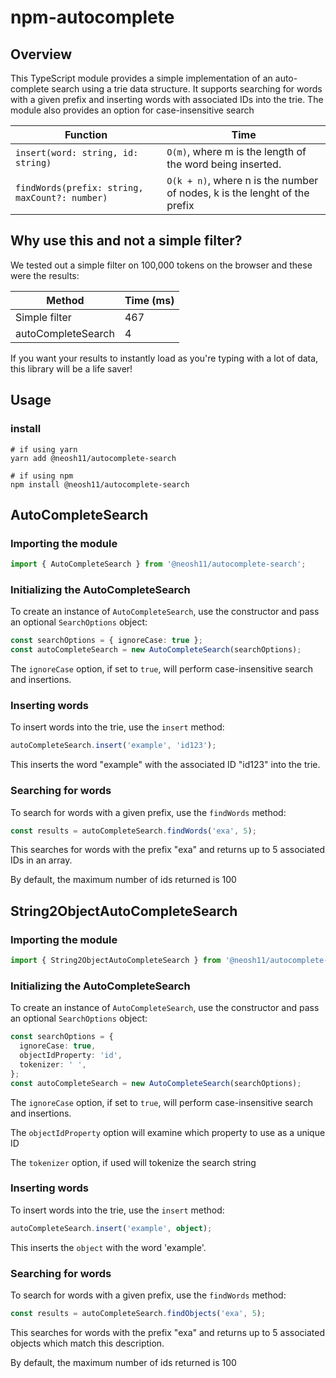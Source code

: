 # npm-autocomplete

## Overview

This TypeScript module provides a simple implementation of an auto-complete search using a trie data structure. It supports searching for words with a given prefix and inserting words with associated IDs into the trie. The module also provides an option for case-insensitive search

| Function                                       | Time                                                                      |
| ---------------------------------------------- | ------------------------------------------------------------------------- |
| `insert(word: string, id: string)`             | `O(m)`, where m is the length of the word being inserted.                 |
| `findWords(prefix: string, maxCount?: number)` | `O(k + n)`, where n is the number of nodes, k is the lenght of the prefix |


## Why use this and not a simple filter?

We tested out a simple filter on 100,000 tokens on the browser and these were the results:

| Method                                       | Time  (ms)                                                                    |
| ---------------------------------------------- | ------------------------------------------------------------------------- |
| Simple filter            | 467              |
| autoCompleteSearch | 4 |

If you want your results to instantly load as you're typing with a lot of data, this library will be a life saver!


## Usage

### install

```
# if using yarn
yarn add @neosh11/autocomplete-search

# if using npm
npm install @neosh11/autocomplete-search
```

## AutoCompleteSearch

### Importing the module

```ts
import { AutoCompleteSearch } from '@neosh11/autocomplete-search';
```

### Initializing the AutoCompleteSearch

To create an instance of `AutoCompleteSearch`, use the constructor and pass an optional `SearchOptions` object:

```ts
const searchOptions = { ignoreCase: true };
const autoCompleteSearch = new AutoCompleteSearch(searchOptions);
```

The `ignoreCase` option, if set to `true`, will perform case-insensitive search and insertions.

### Inserting words

To insert words into the trie, use the `insert` method:

```ts
autoCompleteSearch.insert('example', 'id123');
```

This inserts the word "example" with the associated ID "id123" into the trie.

### Searching for words

To search for words with a given prefix, use the `findWords` method:

```ts
const results = autoCompleteSearch.findWords('exa', 5);
```

This searches for words with the prefix "exa" and returns up to 5 associated IDs in an array.

By default, the maximum number of ids returned is 100

## String2ObjectAutoCompleteSearch

### Importing the module

```ts
import { String2ObjectAutoCompleteSearch } from '@neosh11/autocomplete-search';
```

### Initializing the AutoCompleteSearch

To create an instance of `AutoCompleteSearch`, use the constructor and pass an optional `SearchOptions` object:

```ts
const searchOptions = {
  ignoreCase: true,
  objectIdProperty: 'id',
  tokenizer: ' ',
};
const autoCompleteSearch = new AutoCompleteSearch(searchOptions);
```

The `ignoreCase` option, if set to `true`, will perform case-insensitive search and insertions.

The `objectIdProperty` option will examine which property to use as a unique ID

The `tokenizer` option, if used will tokenize the search string

### Inserting words

To insert words into the trie, use the `insert` method:

```ts
autoCompleteSearch.insert('example', object);
```

This inserts the `object` with the word 'example'.

### Searching for words

To search for words with a given prefix, use the `findWords` method:

```ts
const results = autoCompleteSearch.findObjects('exa', 5);
```

This searches for words with the prefix "exa" and returns up to 5 associated objects which match this description.

By default, the maximum number of ids returned is 100
